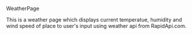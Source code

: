 WeatherPage

This is a weather page which displays current temperatue, humidity and wind speed of place to user's input using weather api from RapidApi.com.
